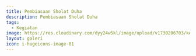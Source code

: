 ```yaml
---
title: Pembiasaan Sholat Duha
description: Pembiasaan Sholat Duha
tags:
  - Kegiatan
image: https://res.cloudinary.com/dyy24w5kl/image/upload/v1730206703/kegiatan/WhatsApp_Image_2024-08-30_at_08.34.29_1_ujwhu2.jpg
layout: galeri
icon: i-hugeicons-image-01
---
```

